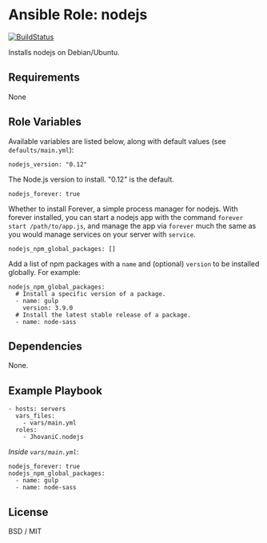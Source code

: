 # Ansible Role: nodejs

[![BuildStatus](https://travis-ci.org/JhovaniC/ansible-role-nodejs.svg?branch=master)](https://travis-ci.org/JhovaniC/ansible-role-nodejs)

Installs nodejs on Debian/Ubuntu.

## Requirements

None

## Role Variables

Available variables are listed below, along with default values (see `defaults/main.yml`):

    nodejs_version: "0.12"

The Node.js version to install. "0.12" is the default.

    nodejs_forever: true

Whether to install Forever, a simple process manager for nodejs. With forever installed, you can start a nodejs app with the command `forever start /path/to/app.js`, and manage the app via `forever` much the same as you would manage services on your server with `service`.

    nodejs_npm_global_packages: []

Add a list of npm packages with a `name` and (optional) `version` to be installed globally. For example:

    nodejs_npm_global_packages:
      # Install a specific version of a package.
      - name: gulp
        version: 3.9.0
      # Install the latest stable release of a package.
      - name: node-sass

## Dependencies

None.

## Example Playbook

    - hosts: servers
      vars_files:
        - vars/main.yml
      roles:
        - JhovaniC.nodejs

*Inside `vars/main.yml`*:

    nodejs_forever: true
    nodejs_npm_global_packages:
      - name: gulp
      - name: node-sass

## License

BSD / MIT
